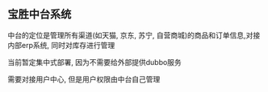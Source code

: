## 宝胜中台系统

中台的定位是管理所有渠道(如天猫, 京东, 苏宁, 自营商城)的商品和订单信息,对接内部erp系统, 同时对库存进行管理

当前暂定集中式部署, 因为不需要给外部提供dubbo服务

需要对接用户中心, 但是用户权限由中台自己管理